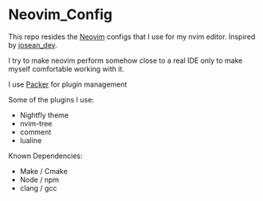 # Neovim_Config

This repo resides the [Neovim](https://neovim.io/) configs that I use for my nvim editor. Inspired by [josean_dev](https://github.com/josean-dev/dev-environment-files).

I try to make neovim perform somehow close to a real IDE only to make myself comfortable working with it.

I use [Packer](https://github.com/wbthomason/packer.nvim) for plugin management

Some of the plugins I use:
- Nightfly theme
- nvim-tree
- comment
- lualine

Known Dependencies:
- Make / Cmake
- Node / npm
- clang / gcc

